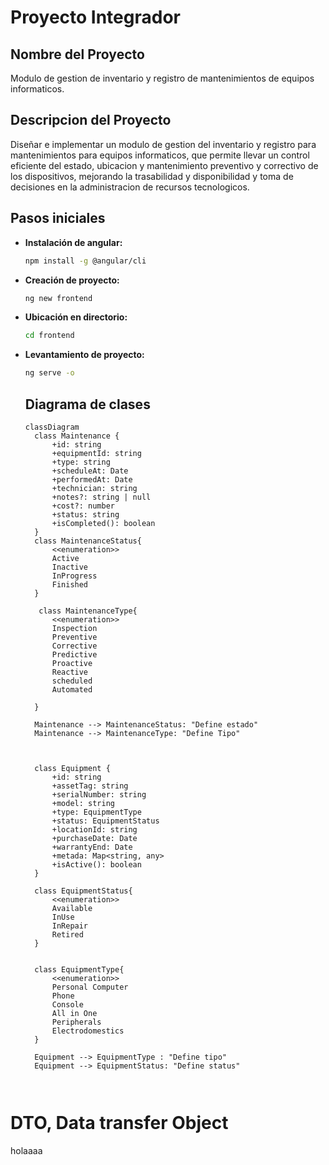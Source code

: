 # Proyecto Integrador

## Nombre del Proyecto

Modulo de gestion de inventario y registro de 
mantenimientos de equipos informaticos.

## Descripcion del Proyecto

Diseñar e implementar un modulo de gestion del inventario y registro para mantenimientos para equipos informaticos, que permite llevar un control eficiente del estado, ubicacion y mantenimiento preventivo y correctivo de los dispositivos, mejorando la trasabilidad y disponibilidad y toma de decisiones en la administracion de recursos tecnologicos.

## Pasos iniciales

- **Instalación de angular:**
  
  ```bash
  npm install -g @angular/cli
  ```

- **Creación de proyecto:**
  
  ```bash
  ng new frontend
  ```

- **Ubicación en directorio:**
  
  ```bash
  cd frontend
  ```

- **Levantamiento de proyecto:**

  ```bash
  ng serve -o
  ```

  ## Diagrama de clases
  ```mermaid
  classDiagram
    class Maintenance {
        +id: string
        +equipmentId: string
        +type: string
        +scheduleAt: Date
        +performedAt: Date
        +technician: string
        +notes?: string | null
        +cost?: number
        +status: string
        +isCompleted(): boolean
    }
    class MaintenanceStatus{
        <<enumeration>>
        Active
        Inactive
        InProgress
        Finished
    }

     class MaintenanceType{
        <<enumeration>>
        Inspection
        Preventive
        Corrective
        Predictive
        Proactive
        Reactive
        scheduled
        Automated

    }

    Maintenance --> MaintenanceStatus: "Define estado"
    Maintenance --> MaintenanceType: "Define Tipo"


    
    class Equipment {
        +id: string
        +assetTag: string
        +serialNumber: string
        +model: string
        +type: EquipmentType
        +status: EquipmentStatus
        +locationId: string
        +purchaseDate: Date
        +warrantyEnd: Date
        +metada: Map<string, any>
        +isActive(): boolean
    }

    class EquipmentStatus{
        <<enumeration>>
        Available
        InUse
        InRepair
        Retired
    }
    

    class EquipmentType{
        <<enumeration>>
        Personal Computer
        Phone
        Console
        All in One
        Peripherals
        Electrodomestics
    }
    
    Equipment --> EquipmentType : "Define tipo"
    Equipment --> EquipmentStatus: "Define status"

    
# DTO, Data transfer Object


holaaaa